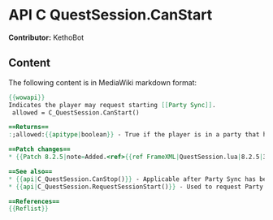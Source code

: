 # API C QuestSession.CanStart

**Contributor:** KethoBot

## Content

The following content is in MediaWiki markdown format:

```mediawiki
{{wowapi}}
Indicates the player may request starting [[Party Sync]].
 allowed = C_QuestSession.CanStart()

==Returns==
:;allowed:{{apitype|boolean}} - True if the player is in a party that has not yet begun to activate Party Sync.

==Patch changes==
* {{Patch 8.2.5|note=Added.<ref>{{ref FrameXML|QuestSession.lua|8.2.5|31960||20190924}}</ref>}}

==See also==
* {{api|C_QuestSession.CanStop()}} - Applicable after Party Sync has begun.
* {{api|C_QuestSession.RequestSessionStart()}} - Used to request Party Sync, if CanStart() is true.

==References==
{{Reflist}}
```